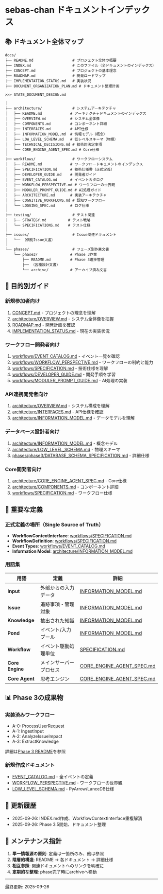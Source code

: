 # sebas-chan ドキュメントインデックス

## 📚 ドキュメント全体マップ

```
docs/
├── README.md                  # プロジェクト全体の概要
├── INDEX.md                   # このファイル（全ドキュメントのインデックス）
├── CONCEPT.md                 # プロジェクトの基本理念
├── ROADMAP.md                 # 開発ロードマップ
├── IMPLEMENTATION_STATUS.md   # 実装状況
├── DOCUMENT_ORGANIZATION_PLAN.md # ドキュメント整理計画

>>> STATE_DOCUMENT_DESIGN.md

│
├── architecture/              # システムアーキテクチャ
│   ├── README.md             # アーキテクチャドキュメントのインデックス
│   ├── OVERVIEW.md           # システム全体像
│   ├── COMPONENTS.md         # コンポーネント詳細
│   ├── INTERFACES.md         # API仕様
│   ├── INFORMATION_MODEL.md  # 情報モデル（概念）
│   ├── LOW_LEVEL_SCHEMA.md   # 低レベルスキーマ（物理）
│   ├── TECHNICAL_DECISIONS.md # 技術的決定事項
│   └── CORE_ENGINE_AGENT_SPEC.md # Core仕様
│
├── workflows/                 # ワークフローシステム
│   ├── README.md             # ワークフロードキュメントのインデックス
│   ├── SPECIFICATION.md      # 技術仕様書（正式定義）
│   ├── DEVELOPER_GUIDE.md    # 開発者ガイド
│   ├── EVENT_CATALOG.md      # イベントカタログ
│   ├── WORKFLOW_PERSPECTIVE.md # ワークフローの世界観
│   ├── MODULER_PROMPT_GUIDE.md # AI処理ガイド
│   ├── ARCHITECTURE.md       # 実装アーキテクチャ
│   ├── COGNITIVE_WORKFLOWS.md # 認知ワークフロー
│   └── LOGGING_SPEC.md       # ログ仕様
│
├── testing/                   # テスト関連
│   ├── STRATEGY.md          # テスト戦略
│   └── SPECIFICATIONS.md    # テスト仕様
│
├── issues/                    # Issue関連ドキュメント
│   └── （個別Issue文書）
│
└── phases/                    # フェーズ別作業文書
    └── phase3/               # Phase 3作業
        ├── README.md         # Phase 3進捗管理
        ├── （各種設計文書）
        └── archive/          # アーカイブ済み文書

```

## 🎯 目的別ガイド

### 新規参加者向け

1. [CONCEPT.md](CONCEPT.md) - プロジェクトの理念を理解
2. [architecture/OVERVIEW.md](architecture/OVERVIEW.md) - システム全体像を把握
3. [ROADMAP.md](ROADMAP.md) - 開発計画を確認
4. [IMPLEMENTATION_STATUS.md](IMPLEMENTATION_STATUS.md) - 現在の実装状況

### ワークフロー開発者向け

1. [workflows/EVENT_CATALOG.md](workflows/EVENT_CATALOG.md) - イベント一覧を確認
2. [workflows/WORKFLOW_PERSPECTIVE.md](workflows/WORKFLOW_PERSPECTIVE.md) - ワークフローの制約と能力
3. [workflows/SPECIFICATION.md](workflows/SPECIFICATION.md) - 技術仕様を理解
4. [workflows/DEVELOPER_GUIDE.md](workflows/DEVELOPER_GUIDE.md) - 開発手順を学習
5. [workflows/MODULER_PROMPT_GUIDE.md](workflows/MODULER_PROMPT_GUIDE.md) - AI処理の実装

### API連携開発者向け

1. [architecture/OVERVIEW.md](architecture/OVERVIEW.md) - システム構成を理解
2. [architecture/INTERFACES.md](architecture/INTERFACES.md) - API仕様を確認
3. [architecture/INFORMATION_MODEL.md](architecture/INFORMATION_MODEL.md) - データモデルを理解

### データベース設計者向け

1. [architecture/INFORMATION_MODEL.md](architecture/INFORMATION_MODEL.md) - 概念モデル
2. [architecture/LOW_LEVEL_SCHEMA.md](architecture/LOW_LEVEL_SCHEMA.md) - 物理スキーマ
3. [phases/phase3/DATABASE_SCHEMA_SPECIFICATION.md](phases/phase3/DATABASE_SCHEMA_SPECIFICATION.md) - 詳細仕様

### Core開発者向け

1. [architecture/CORE_ENGINE_AGENT_SPEC.md](architecture/CORE_ENGINE_AGENT_SPEC.md) - Core仕様
2. [architecture/COMPONENTS.md](architecture/COMPONENTS.md) - コンポーネント詳細
3. [workflows/SPECIFICATION.md](workflows/SPECIFICATION.md) - ワークフロー仕様

## 🔑 重要な定義

### 正式定義の場所（Single Source of Truth）

- **WorkflowContextInterface**: [workflows/SPECIFICATION.md](workflows/SPECIFICATION.md#workflowcontext)
- **WorkflowDefinition**: [workflows/SPECIFICATION.md](workflows/SPECIFICATION.md#workflowdefinition)
- **Event Types**: [workflows/EVENT_CATALOG.md](workflows/EVENT_CATALOG.md)
- **Information Model**: [architecture/INFORMATION_MODEL.md](architecture/INFORMATION_MODEL.md)

### 用語集

| 用語            | 定義                   | 詳細                                                                |
| --------------- | ---------------------- | ------------------------------------------------------------------- |
| **Input**       | 外部からの入力データ   | [INFORMATION_MODEL.md](architecture/INFORMATION_MODEL.md#input)     |
| **Issue**       | 追跡事項・管理対象     | [INFORMATION_MODEL.md](architecture/INFORMATION_MODEL.md#issue)     |
| **Knowledge**   | 抽出された知識         | [INFORMATION_MODEL.md](architecture/INFORMATION_MODEL.md#knowledge) |
| **Pond**        | イベント/入力プール    | [INFORMATION_MODEL.md](architecture/INFORMATION_MODEL.md#pond)      |
| **Workflow**    | イベント駆動処理単位   | [SPECIFICATION.md](workflows/SPECIFICATION.md)                      |
| **Core Engine** | メインサーバープロセス | [CORE_ENGINE_AGENT_SPEC.md](architecture/CORE_ENGINE_AGENT_SPEC.md) |
| **Core Agent**  | 思考エンジン           | [CORE_ENGINE_AGENT_SPEC.md](architecture/CORE_ENGINE_AGENT_SPEC.md) |

## 📊 Phase 3の成果物

### 実装済みワークフロー

- A-0: ProcessUserRequest
- A-1: IngestInput
- A-2: AnalyzeIssueImpact
- A-3: ExtractKnowledge

詳細は[Phase 3 README](phases/phase3/README.md)を参照

### 新規作成ドキュメント

- [EVENT_CATALOG.md](workflows/EVENT_CATALOG.md) - 全イベントの定義
- [WORKFLOW_PERSPECTIVE.md](workflows/WORKFLOW_PERSPECTIVE.md) - ワークフローの世界観
- [LOW_LEVEL_SCHEMA.md](architecture/LOW_LEVEL_SCHEMA.md) - PyArrow/LanceDB仕様

## 🔄 更新履歴

- 2025-09-26: INDEX.md作成、WorkflowContextInterface重複解消
- 2025-09-26: Phase 3.5開始、ドキュメント整理

## 📝 メンテナンス指針

1. **単一情報源の原則**: 定義は一箇所のみ、他は参照
2. **階層的構造**: README → 各ドキュメント → 詳細仕様
3. **相互参照**: 関連ドキュメントへのリンクを明確に
4. **定期的な整理**: phase完了時にarchiveへ移動

---

最終更新: 2025-09-26

